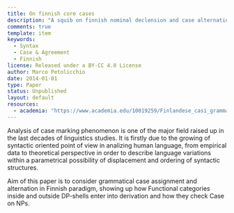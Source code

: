```yaml
---
title: On finnish core cases 
description: "A squib on finnish nominal declension and case alternation in syntax."
comments: true
template: item
keywords: 
  - Syntax
  - Case & Agreement
  - Finnish
license: Released under a BY-CC 4.0 License
author: Marco Petolicchio
date: 2014-01-01
type: Paper
status: Unpublished
layout: default
resources:
  - academia: "https://www.academia.edu/10019259/Finlandese_casi_grammaticali_core_"
---
```


Analysis of case marking phenomenon is one of the major field raised up in the last decades of linguistics studies. It is firstly due to the growing of syntactic oriented point of view in analizing human language, from empirical data to theoretical perspective in order to describe language variations within a parametrical possibility of displacement and ordering of syntactic structures.

Aim of this paper is to consider grammatical case assignment and alternation in Finnish paradigm, showing up how Functional categories inside and outside DP-shells enter into derivation and how they check Case on NPs.